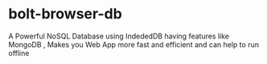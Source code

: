 # bolt-browser-db
A Powerful NoSQL Database using IndededDB having features like MongoDB , Makes you Web App more fast and efficient and can help to run offline
